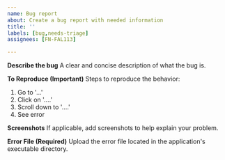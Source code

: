 ```yaml
---
name: Bug report
about: Create a bug report with needed information
title: ''
labels: [bug,needs-triage]
assignees: [FN-FAL113]

---
```


**Describe the bug**
A clear and concise description of what the bug is.

**To Reproduce (Important)**
Steps to reproduce the behavior:
1. Go to '...'
2. Click on '....'
3. Scroll down to '....'
4. See error

**Screenshots**
If applicable, add screenshots to help explain your problem.

**Error File (Required)**
Upload the error file located in the application's executable directory.
